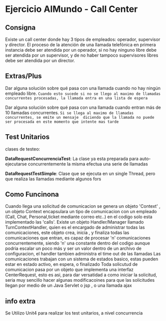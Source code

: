 # Ejercicio AlMundo - Call Center

## Consigna

Existe un call center donde hay 3 tipos de empleados: operador, supervisor
y director. El proceso de la atención de una llamada telefónica en primera
instancia debe ser atendida por un operador, si no hay ninguno libre debe
ser atendida por un supervisor, y de no haber tampoco supervisores libres
debe ser atendida por un director.



## Extras/Plus

Dar alguna solución sobre qué pasa con una llamada cuando no hay
ningún empleado libre.
 `Cuando esto sucede si no se llego al maximo de llamadas 
 concurrentes procesadas, la llamada entra en una lista de espera`


Dar alguna solución sobre qué pasa con una llamada cuando entran
más de 10 llamadas concurrentes.
 `Si se llega al maximo de llamadas concurrentes, se emite un mensaje 
 diciendo que la llamada no puede ser procesada en este momento que intente mas tarde`


## Test Unitarios

clases de testeo: <br>

**DataRequestConcurrenciaTest**: 
La clase ya esta preparada para auto-ejecutarse concurrentemente la misma efectua  una serie de llamadas   

**DataRequestTestSimple**:
Clase que se ejecuta en un single Thread, pero que realiza las llamadas mediante algunos fors 


## Como Funcinona 
    
Cuando llega una solicitud de comunicacion se genera un objeto 'Context' , un objeto Context encapsulara un tipo de comunicacion con un empleado (Call, Chat, Personal,ticket mediante correo etc..) en el codigo solo 
esta implementado las 'calls'.
Existe un objeto Handler/Manager llamado TurnContextHandler, quien es el encargado de administrar todas las comunicaciones, este objeto 
crea, inicia , y  finaliza todas las comunicaciones que entran, es capaz de procesar 'n' comunicaciones concurrentemente, siendo 'n' una constante dentro del codigo
aunque podria escalar un poco más y ser un valor dentro de un archivo de configuracion, el handler tambien administra el time out de las llamadas 
Las comunicaciones trabajan con un sistema de estados basico, estas pueden estar en estado activo, en espera, o finalizado
Toda solicutud de comunicacion pasa por un objeto que implementa una interfaz CenterRequest, esto es asi, para dar versatidad a como iniciar la solicitud,
seria muy sencillo hacer algunas modificacoines para que las solicitudes llegan por medio de un Java Servlet o jsp , o una llamada ajax      
       
    

## info extra
    
Se Utilizo Unit4 para realizar los test unitarios, a nivel concurrencia  



